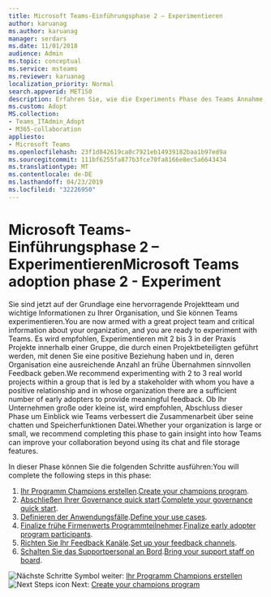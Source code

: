 ```yaml
---
title: Microsoft Teams-Einführungsphase 2 – Experimentieren
author: karuanag
ms.author: karuanag
manager: serdars
ms.date: 11/01/2018
audience: Admin
ms.topic: conceptual
ms.service: msteams
ms.reviewer: karuanag
localization_priority: Normal
search.appverid: MET150
description: Erfahren Sie, wie die Experiments Phase des Teams Annahme durchführen.
ms.custom: Adopt
MS.collection:
- Teams_ITAdmin_Adopt
- M365-collaboration
appliesto:
- Microsoft Teams
ms.openlocfilehash: 23f1d842619ca8c7921eb14939182baa1b97ed9a
ms.sourcegitcommit: 111bf6255fa877b3fce70fa8166e8ec5a6643434
ms.translationtype: MT
ms.contentlocale: de-DE
ms.lasthandoff: 04/23/2019
ms.locfileid: "32226950"
---
```

# <a name="microsoft-teams-adoption-phase-2---experiment"></a><span data-ttu-id="e53fb-103">Microsoft Teams-Einführungsphase 2 – Experimentieren</span><span class="sxs-lookup"><span data-stu-id="e53fb-103">Microsoft Teams adoption phase 2 - Experiment</span></span>

<span data-ttu-id="e53fb-104">Sie sind jetzt auf der Grundlage eine hervorragende Projektteam und wichtige Informationen zu Ihrer Organisation, und Sie können Teams experimentieren.</span><span class="sxs-lookup"><span data-stu-id="e53fb-104">You are now armed with a great project team and critical information about your organization, and you are ready to experiment with Teams.</span></span> <span data-ttu-id="e53fb-105">Es wird empfohlen, Experimentieren mit 2 bis 3 in der Praxis Projekte innerhalb einer Gruppe, die durch einen Projektbeteiligten geführt werden, mit denen Sie eine positive Beziehung haben und in, deren Organisation eine ausreichende Anzahl an frühe Übernahmen sinnvollen Feedback geben.</span><span class="sxs-lookup"><span data-stu-id="e53fb-105">We recommend experimenting with 2 to 3 real world projects within a group that is led by a stakeholder with whom you have a positive relationship and in whose organization there are a sufficient number of early adopters to provide meaningful feedback.</span></span> <span data-ttu-id="e53fb-106">Ob Ihr Unternehmen große oder kleine ist, wird empfohlen, Abschluss dieser Phase um Einblick wie Teams verbessert die Zusammenarbeit über seine chatten und Speicherfunktionen Datei.</span><span class="sxs-lookup"><span data-stu-id="e53fb-106">Whether your organization is large or small, we recommend completing this phase to gain insight into how Teams can improve your collaboration beyond using its chat and file storage features.</span></span>  

<span data-ttu-id="e53fb-107">In dieser Phase können Sie die folgenden Schritte ausführen:</span><span class="sxs-lookup"><span data-stu-id="e53fb-107">You will complete the following steps in this phase:</span></span>

1. <span data-ttu-id="e53fb-108">[Ihr Programm Champions erstellen](teams-adoption-create-champions-program.md).</span><span class="sxs-lookup"><span data-stu-id="e53fb-108">[Create your champions program](teams-adoption-create-champions-program.md).</span></span>
2. <span data-ttu-id="e53fb-109">[Abschließen Ihrer Governance quick start](teams-adoption-governance-quick-start.md).</span><span class="sxs-lookup"><span data-stu-id="e53fb-109">[Complete your governance quick start](teams-adoption-governance-quick-start.md).</span></span>
3. <span data-ttu-id="e53fb-110">[Definieren der Anwendungsfälle](teams-adoption-define-usage-scenarios.md).</span><span class="sxs-lookup"><span data-stu-id="e53fb-110">[Define your use cases](teams-adoption-define-usage-scenarios.md).</span></span>
4. <span data-ttu-id="e53fb-111">[Finalize frühe Firmenwerts Programmteilnehmer](teams-adoption-onboard-early-adopters.md).</span><span class="sxs-lookup"><span data-stu-id="e53fb-111">[Finalize early adopter program participants](teams-adoption-onboard-early-adopters.md).</span></span>
5. <span data-ttu-id="e53fb-112">[Richten Sie Ihr Feedback Kanäle](teams-adoption-onboard-early-adopters.md#gather-feedback).</span><span class="sxs-lookup"><span data-stu-id="e53fb-112">[Set up your feedback channels](teams-adoption-onboard-early-adopters.md#gather-feedback).</span></span>
6. <span data-ttu-id="e53fb-113">[Schalten Sie das Supportpersonal an Bord](teams-adoption-onboard-support.md).</span><span class="sxs-lookup"><span data-stu-id="e53fb-113">[Bring your support staff on board](teams-adoption-onboard-support.md).</span></span>

<span data-ttu-id="e53fb-114">![Nächste Schritte Symbol](media/teams-adoption-next-icon.png) weiter: [Ihr Programm Champions erstellen](teams-adoption-create-champions-program.md)</span><span class="sxs-lookup"><span data-stu-id="e53fb-114">![Next Steps icon](media/teams-adoption-next-icon.png) Next: [Create your champions program](teams-adoption-create-champions-program.md)</span></span>
